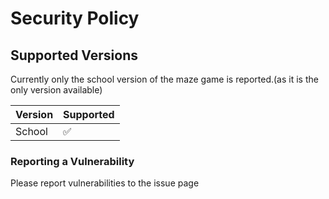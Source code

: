 # Security Policy

## Supported Versions

Currently only the school version of the maze game is reported.(as it is the only version available)

| Version | Supported          |
| ------- | ------------------ |
| School   | :white_check_mark: |

### Reporting a Vulnerability

Please report vulnerabilities to the issue page

